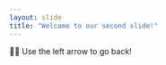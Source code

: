 ```yaml
---
layout: slide
title: "Welcome to our second slide!"
---
```

:sassy_woman:
Use the left arrow to go back!
